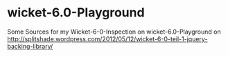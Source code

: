 wicket-6.0-Playground
=====================

Some Sources for my Wicket-6-0-Inspection on wicket-6.0-Playground on http://splitshade.wordpress.com/2012/05/12/wicket-6-0-teil-1-jquery-backing-library/